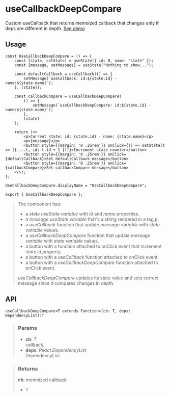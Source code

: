# useCallbackDeepCompare
Custom useCallback that returns memoized callback that changes only if deps are different in depth. [See demo](https://ndriadev.github.io/react-tools/#/hooks/performance/useCallbackDeepCompare)

## Usage

```tsx
const UseCallbackDeepCompare = () => {
	const [state, setState] = useState({ id: 0, name: "state" });
	const [message, setMessage] = useState("Nothing to show...");

	const defaultCallback = useCallback(() => {
		setMessage(`useCallback: id:${state.id} - name:${state.name}`);
	}, [state]);

	const callbackCompare = useCallbackDeepCompare(
		() => {
			setMessage(`useCallbackDeepCompare: id:${state.id} - name:${state.name}`);
		},
		[state]
	);

	return (<>
		<p>Current state: id: {state.id} - name: {state.name}</p>
		<p>{message}</p>
		<button style={{margin: '0 .25rem'}} onClick={() => setState(t => ({ ...t, id: t.id + 1 }))}>Increment state counter</button>
		<button style={{margin: '0 .25rem'}} onClick={defaultCallback}>Set defaultCallback message</button>
		<button style={{margin: '0 .25rem'}} onClick={callbackCompare}>Set callbackCompare message</button>
	</>);
};

UseCallbackDeepCompare.displayName = "UseCallbackDeepCompare";

export { UseCallbackDeepCompare };
```

> The component has:
> - a _state useState variable_ with _id_ and _name_ properties.
> - a _message useState variable_ that's a string rendered in a tag p.
> - a _useCallback_ function that update _message variable_ with _state variable_ values.
> - a _useCallbackDeepCompare_ function that update _message variable_ with _state variable_ values.
> - a button with a function attached to onClick event that increment _state id property_.
> - a button with a _useCallback_ function attached to onClick event.
> - a button with a _useCallbackDeepCompare_ function attached to onClick event.
> 
> _useCallbackDeepCompare_ updates its state value and sets correct message since it compares changes in depth.


## API

```tsx
useCallbackDeepCompare<T extends Function>(cb: T, deps: DependencyList):T
```

> ### Params
>
> - __cb__: _T_  
callback.
> - __deps__: _React.DependencyList_  
DependencyList.
>


> ### Returns
>
> __cb__: memoized callback
> - _T_  
>